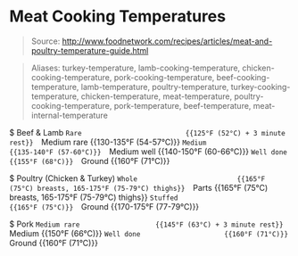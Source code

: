 # Meat Cooking Temperatures

> Source: http://www.foodnetwork.com/recipes/articles/meat-and-poultry-temperature-guide.html

> Aliases: turkey-temperature, lamb-cooking-temperature, chicken-cooking-temperature, pork-cooking-temperature, beef-cooking-temperature, lamb-temperature, poultry-temperature, turkey-cooking-temperature, chicken-temperature, meat-temperature, poultry-cooking-temperature, pork-temperature, beef-temperature, meat-internal-temperature

$ Beef & Lamb
    `Rare                          {{125°F (52°C) + 3 minute rest}} 
    `Medium rare                   {{130-135°F (54-57°C)}} 
    `Medium                        {{135-140°F (57-60°C)}} 
    `Medium well                   {{140-150°F (60-66°C)}} 
    `Well done                     {{155°F (68°C)}} 
    `Ground                        {{160°F (71°C)}} 

$ Poultry (Chicken & Turkey)
    `Whole                         {{165°F (75°C) breasts, 165-175°F (75-79°C) thighs}} 
    `Parts                         {{165°F (75°C) breasts, 165-175°F (75-79°C) thighs}} 
    `Stuffed                       {{165°F (75°C)}} 
    `Ground                        {{170-175°F (77-79°C)}} 

$ Pork
    `Medium rare                   {{145°F (63°C) + 3 minute rest}} 
    `Medium                        {{150°F (66°C)}} 
    `Well done                     {{160°F (71°C)}} 
    `Ground                        {{160°F (71°C)}} 

